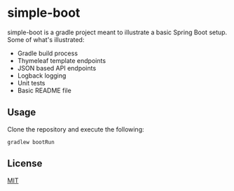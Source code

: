 # simple-boot

simple-boot is a gradle project meant to illustrate a basic Spring Boot setup.  Some of what's illustrated:
* Gradle build process
* Thymeleaf template endpoints
* JSON based API endpoints
* Logback logging
* Unit tests
* Basic README file

## Usage

Clone the repository and execute the following:

```
gradlew bootRun
```

## License
[MIT](https://choosealicense.com/licenses/mit/)